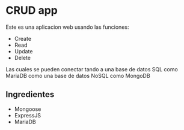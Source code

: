 # CRUD app

Este es una aplicacion web usando las funciones:

- Create
- Read
- Update
- Delete

Las cuales se pueden conectar tando a una base de datos SQL como MariaDB como una base de datos NoSQL como MongoDB

## Ingredientes

- Mongoose
- ExpressJS
- MariaDB
